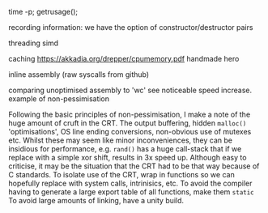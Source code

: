 time -p; getrusage();

recording information:
we have the option of constructor/destructor pairs

threading
simd

caching
https://akkadia.org/drepper/cpumemory.pdf
handmade hero

inline assembly (raw syscalls from github)

comparing unoptimised assembly to 'wc' see noticeable speed increase.
example of non-pessimisation

Following the basic principles of non-pessimisation, 
I make a note of the huge amount of cruft in the CRT.
The output buffering, hidden `malloc()` 'optimisations', OS line ending conversions, 
non-obvious use of mutexes etc.
Whilst these may seem like minor inconveniences, they can be insidious for performance, e.g.
`rand()` has a huge call-stack that if we replace with a simple xor shift, 
results in 3x speed up.
Although easy to criticise, it may be the situation that the CRT had to be that way 
because of C standards.
To isolate use of the CRT, wrap in functions so we can hopefully replace with system calls, 
intrinisics, etc.
To avoid the compiler having to generate a large export table of all functions, 
make them `static`
To avoid large amounts of linking, have a unity build.
